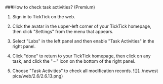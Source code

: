 ###How to check task activities? (Premium)
1. Sign in to TickTick on the web.

2. Click the avatar in the upper-left corner of your TickTick homepage, then click "Settings" from the menu that appears. 

3. Select "Labs" in the left panel and then enable "Task Activities" in the right panel.

4. Click "done" to return to your TickTick homepage, then click on any task, and click the "···" icon on the bottom of the right panel.

5. Choose "Task Activities" to check all modification records.
![](../newest pics/web/2.6/2.6.13.png)